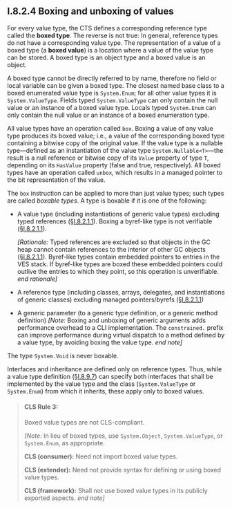## I.8.2.4 Boxing and unboxing of values

For every value type, the CTS defines a corresponding reference type called the **boxed type**. The reverse is not true: In general, reference types do not have a corresponding value type. The representation of a value of a boxed type (a **boxed value**) is a location where a value of the value type can be stored. A boxed type is an object type and a boxed value is an object.

A boxed type cannot be directly referred to by name, therefore no field or local variable can be given a boxed type. The closest named base class to a boxed enumerated value type is `System.Enum`; for all other value types it is `System.ValueType`. Fields typed `System.ValueType` can only contain the null value or an instance of a boxed value type. Locals typed `System.Enum` can only contain the null value or an instance of a boxed enumeration type.

All value types have an operation called `box`. Boxing a value of any value type produces its boxed value; i.e., a value of the corresponding boxed type containing a bitwise copy of the original value. If the value type is a nullable type&mdash;defined as an instantiation of the value type `System.Nullable<T>`&mdash;the result is a null reference or bitwise copy of its `Value` property of type `T`, depending on its `HasValue` property (false and true, respectively). All boxed types have an operation called `unbox`, which results in a managed pointer to the bit representation of the value.

The `box` instruction can be applied to more than just value types; such types are called *boxable types*. A type is boxable if it is one of the following:

 * A value type (including instantiations of generic value types) excluding typed references (§[I.8.2.1.1](#todo-missing-hyperlink)). Boxing a byref-like type is not verifiable (§[I.8.2.1.1](#todo-missing-hyperlink)).

   _[Rationale:_ Typed references are excluded so that objects in the GC heap cannot contain references to the interior of other GC objects (§[I.8.2.1.1](#todo-missing-hyperlink)). Byref-like types contain embedded pointers to entries in the VES stack. If byref-like types are boxed these embedded pointers could outlive the entries to which they point, so this operation is unverifiable. _end rationale]_

 * A reference type (including classes, arrays, delegates, and instantiations of generic classes) excluding managed pointers/byrefs (§[I.8.2.1.1](#todo-missing-hyperlink))

 * A generic parameter (to a generic type definition, or a generic method definition) _[Note:_ Boxing and unboxing of generic arguments adds performance overhead to a CLI implementation. The `constrained.` prefix can improve performance during virtual dispatch to a method defined by a value type, by avoiding boxing the value type. _end note]_

The type `System.Void` is never boxable.

Interfaces and inheritance are defined only on reference types. Thus, while a value type definition (§[I.8.9.7](#todo-missing-hyperlink)) can specify both interfaces that shall be implemented by the value type and the class (`System.ValueType` or `System.Enum`) from which it inherits, these apply only to boxed values. 

> #### CLS Rule 3:
>
> Boxed value types are not CLS-compliant.
>
> _[Note:_ In lieu of boxed types, use `System.Object`, `System.ValueType`, or `System.Enum`, as appropriate.
>
> **CLS (consumer):** Need not import boxed value types.
>
> **CLS (extender):** Need not provide syntax for defining or using boxed value types.
>
> **CLS (framework):** Shall not use boxed value types in its publicly exported aspects. _end note]_
